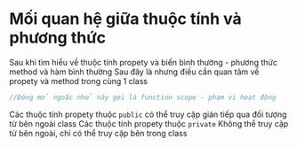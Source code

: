 # Mối quan hệ giữa thuộc tính và phương thức

Sau khi tìm hiểu về thuộc tính propety và biến bình thường - phương thức method và hàm bình thường
Sau đây là nhưng điều cần quan tâm về propety và method trong cùng 1 class

```C++
//Đóng mở ngoặc nhỏ này gọi là function scope - phạm vi hoạt động
```

Các thuộc tính propety thuộc ```public``` có thể truy cập gián tiếp qua đối tượng từ bên ngoài class
Các thuộc tính propety thuộc ```private``` Không thể truy cập từ bên ngoài, chỉ có thể truy cập bên trong class 


